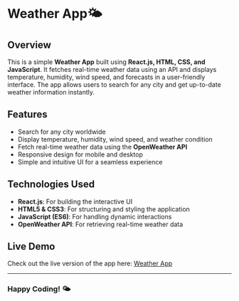 # Weather App🌤

## Overview

This is a simple **Weather App** built using **React.js, HTML, CSS, and JavaScript**. It fetches real-time weather data using an API and displays temperature, humidity, wind speed, and forecasts in a user-friendly interface. The app allows users to search for any city and get up-to-date weather information instantly.

## Features

- Search for any city worldwide
- Display temperature, humidity, wind speed, and weather condition
- Fetch real-time weather data using the **OpenWeather API**
- Responsive design for mobile and desktop
- Simple and intuitive UI for a seamless experience

## Technologies Used

- **React.js**: For building the interactive UI
- **HTML5 & CSS3**: For structuring and styling the application
- **JavaScript (ES6)**: For handling dynamic interactions
- **OpenWeather API**: For retrieving real-time weather data

## Live Demo

Check out the live version of the app here: [Weather App](https://jaganparida.github.io/Weather_App/)

---

### Happy Coding! 🌤
